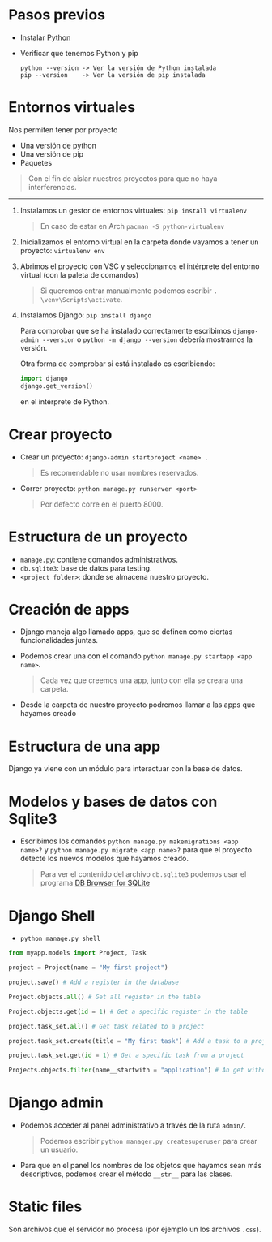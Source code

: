 # Pasos previos

- Instalar [Python](https://www.python.org/downloads/)
- Verificar que tenemos Python y pip

    ```
    python --version -> Ver la versión de Python instalada
    pip --version    -> Ver la versión de pip instalada
    ```

# Entornos virtuales

Nos permiten tener por proyecto

- Una versión de python
- Una versión de pip
- Paquetes

> Con el fin de aislar nuestros proyectos para que no haya interferencias.

---

1. Instalamos un gestor de entornos virtuales: `pip install virtualenv`

    > En caso de estar en Arch `pacman -S python-virtualenv`

2. Inicializamos el entorno virtual en la carpeta donde vayamos a tener un proyecto: `virtualenv env`

3. Abrimos el proyecto con VSC y seleccionamos el intérprete del entorno virtual (con la paleta de comandos)

    > Si queremos entrar manualmente podemos escribir `. \venv\Scripts\activate`.

4. Instalamos Django:  `pip install django`

    Para comprobar que se ha instalado correctamente escribimos `django-admin --version` o `python -m django --version` debería mostrarnos la versión.

    Otra forma de comprobar si está instalado es escribiendo:

    ```python
    import django
    django.get_version()
    ```

    en el intérprete de Python.

# Crear proyecto

- Crear un proyecto: `django-admin startproject <name> .`

    > Es recomendable no usar nombres reservados.

- Correr proyecto: `python manage.py runserver <port>`

    > Por defecto corre en el puerto 8000.

# Estructura de un proyecto

- `manage.py`: contiene comandos administrativos.
- `db.sqlite3`: base de datos para testing.
- `<project folder>`: donde se almacena nuestro proyecto.

# Creación de apps

- Django maneja algo llamado apps, que se definen como ciertas funcionalidades juntas.

- Podemos crear una con el comando `python manage.py startapp <app name>`.

    > Cada vez que creemos una app, junto con ella se creara una carpeta.

- Desde la carpeta de nuestro proyecto podremos llamar a las apps que hayamos creado

# Estructura de una app

Django ya viene con un módulo para interactuar con la base de datos.

# Modelos y bases de datos con Sqlite3

-  Escribimos los comandos `python manage.py makemigrations <app name>?` y `python manage.py migrate <app name>?` para que el proyecto detecte los nuevos modelos que hayamos creado.

    > Para ver el contenido del archivo `db.sqlite3` podemos usar el programa [DB Browser for SQLite](https://sqlitebrowser.org/dl/)

# Django Shell

- `python manage.py shell`

```python
from myapp.models import Project, Task

project = Project(name = "My first project")

project.save() # Add a register in the database

Project.objects.all() # Get all register in the table

Project.objects.get(id = 1) # Get a specific register in the table

project.task_set.all() # Get task related to a project

project.task_set.create(title = "My first task") # Add a task to a project (through its foreign key)

project.task_set.get(id = 1) # Get a specific task from a project

Projects.objects.filter(name__startwith = "application") # An get without an error
```

# Django admin

- Podemos acceder al panel administrativo a través de la ruta `admin/`.

    > Podemos escribir `python manager.py createsuperuser` para crear un usuario.

- Para que en el panel los nombres de los objetos que hayamos sean más descriptivos, podemos crear el método `__str__` para las clases.

# Static files

Son archivos que el servidor no procesa (por ejemplo un los archivos `.css`).